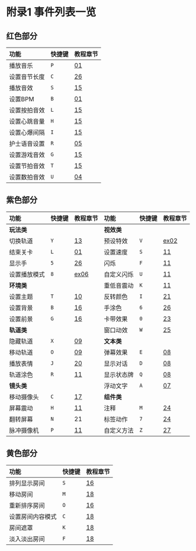 # 附录1 事件列表一览

## 红色部分 <a id="1"></a>

| 功能 | 快捷键 | 教程章节 |
| :--- | :--- | :--- |
| 播放音乐 | `P` | [01](../chapter1/01.md#1) |
| 设置音节长度 | `C` | [26](../chapter7/26.md#she-zhi-yin-jie-chang-du) |
| 播放音效 | `S` | [15](../zheng-ti-de-jie-zou-she-ji-si-lu/15.md#5) |
| 设置BPM | `B` | [01](../chapter1/01.md#2) |
| 设置按拍音效 | `L` | [15](../zheng-ti-de-jie-zou-she-ji-si-lu/15.md#2) |
| 设置心跳音量 | `H` | [15](../zheng-ti-de-jie-zou-she-ji-si-lu/15.md#1) |
| 设置心爆间隔 | `I` | [15](../zheng-ti-de-jie-zou-she-ji-si-lu/15.md#4) |
| 护士语音设置 | `R` | [05](../chapter2/05.md#3) |
| 设置游戏音效 | `G` | [15](../zheng-ti-de-jie-zou-she-ji-si-lu/15.md#3) |
| 设置节拍音效 | `T` | [15](../zheng-ti-de-jie-zou-she-ji-si-lu/15.md#1) |
| 设置数拍音效 | `U` | [04](../chapter2/04.md#2) |

## 紫色部分 <a id="2"></a>

| 功能 | 快捷键 | 教程章节 | 功能 | 快捷键 | 教程章节 |
| :--- | :--- | :--- | :--- | :--- | :--- |
| **玩法类** |   |   | **视效类** |   |   |
| 切换轨道 | `Y` | [13](../zheng-ti-de-jie-zou-she-ji-si-lu/13.md#1-xian-rang-dian-nao-yan-shi-ji-ci-ran-hou-jiang-gui-dao-qie-huan-dao-wan-jia-cao-zuo) | 预设特效 | `V` | [ex02](ex02.md) |
| 结束关卡 | `L` | [01](../chapter1/01.md#3) | 设置速度 | `S` | [11](../chapter4/11.md#2-1) |
| 显示手 | `5` | [26](../chapter7/26.md#1) | 闪烁 | `F` | [11](../chapter4/11.md#2-1) |
| 设置播放模式 | `8` | [ex06](ex06.md#5) | 自定义闪烁 | `U` | [11](../chapter4/11.md#2-1) |
| **环境类** |   |   | 重低音震动 | `K` | [11](../chapter4/11.md#2-1) |
| 设置主题 | `T` | [10](../chapter4/10.md) | 反转颜色 | `I` | [21](../chapter6/21.md#13) |
| 设置背景 | `B` | [16](../chapter6/16.md#3) | 手涂色 | `6` | [26](../chapter7/26.md#1) |
| 设置前景 | `G` | [16](../chapter6/16.md#4) | 卡带效果 | `0` | [23](../chapter6/23.md#1) |
| **轨道类** |   |   | 窗口动效 | `W` | [25](../chapter6/25.md#xu-yao-zhu-yi-de-di-fang) |
| 隐藏轨道 | `X` | [09](../chapter4/09.md#1) | **文本类** |   |   |
| 移动轨道 | `O` | [09](../chapter4/09.md#2) | 弹幕效果 | `E` | [08](../chapter3/08.md#3) |
| 播放表情 | `J` | [20](../chapter7/20.md#bo-fang-biao-qing) | 显示对话 | `D` | [08](../chapter3/08.md#1) |
| 轨道涂色 | `R` | [11](../chapter4/11.md#1) | 显示状态牌 | `Q` | [08](../chapter3/08.md#2) |
| **镜头类** |   |   | 浮动文字 | `A` | [07](../chapter3/07.md#1) |
| 移动摄像头 | `C` | [17](../chapter6/17.md#2) | **组件类** |   |   |
| 屏幕震动 | `H` | [11](../chapter4/11.md#3) | 注释 | `M` | [24](../chapter7/24.md#rang-shi-jian-bai-fang-geng-you-tiao-li) |
| 翻转屏幕 | `N` | 21 | 标签动作 | `7` | [24](../chapter7/24.md#1) |
| 脉冲摄像机 | `P` | [11](../chapter4/11.md#3) | 自定义方法 | `Z` | [27](../chapter7/27.md#1) |

## 黄色部分 <a id="3"></a>

| 功能 | 快捷键 | 教程章节 |
| :--- | :--- | :--- |
| 排列显示房间 | `S` | [16](../chapter6/16.md#1) |
| 移动房间 | `M` | [18](../chapter6/18.md#1) |
| 重新排序房间 | `O` | [16](../chapter6/16.md#1) |
| 设置房间内容模式 | `C` | [18](../chapter6/18.md#1) |
| 房间遮罩 | `K` | [18](../chapter6/18.md#1) |
| 淡入淡出房间 | `F` | [18](../chapter6/18.md#1) |

